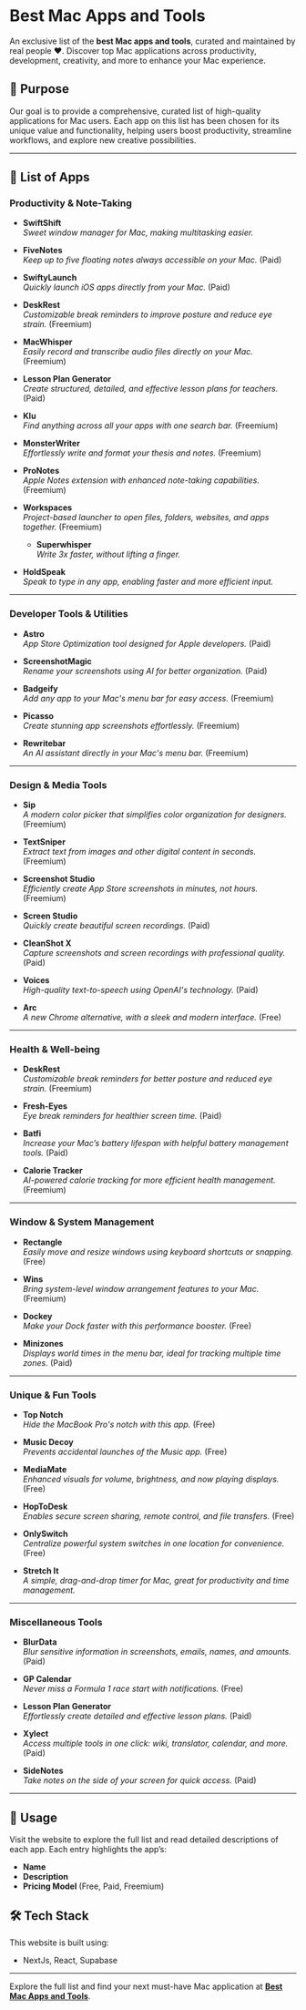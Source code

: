 # Best Mac Apps and Tools

An exclusive list of the **best Mac apps and tools**, curated and maintained by real people ❤️. Discover top Mac applications across productivity, development, creativity, and more to enhance your Mac experience.

## 🎯 Purpose
Our goal is to provide a comprehensive, curated list of high-quality applications for Mac users. Each app on this list has been chosen for its unique value and functionality, helping users boost productivity, streamline workflows, and explore new creative possibilities.

---

## 🚀 List of Apps

### Productivity & Note-Taking
- **SwiftShift**  
  *Sweet window manager for Mac, making multitasking easier.*

- **FiveNotes**  
  *Keep up to five floating notes always accessible on your Mac.* (Paid)

- **SwiftyLaunch**  
  *Quickly launch iOS apps directly from your Mac.* (Paid)

- **DeskRest**  
  *Customizable break reminders to improve posture and reduce eye strain.* (Freemium)

- **MacWhisper**  
  *Easily record and transcribe audio files directly on your Mac.* (Freemium)

- **Lesson Plan Generator**  
  *Create structured, detailed, and effective lesson plans for teachers.* (Paid)

- **Klu**  
  *Find anything across all your apps with one search bar.* (Freemium)

- **MonsterWriter**  
  *Effortlessly write and format your thesis and notes.* (Freemium)

- **ProNotes**  
  *Apple Notes extension with enhanced note-taking capabilities.* (Freemium)

- **Workspaces**  
  *Project-based launcher to open files, folders, websites, and apps together.* (Freemium)

  - **Superwhisper**  
  *Write 3x faster, without lifting a finger.*
  
- **HoldSpeak**  
  *Speak to type in any app, enabling faster and more efficient input.*

---

### Developer Tools & Utilities
- **Astro**  
  *App Store Optimization tool designed for Apple developers.* (Paid)

- **ScreenshotMagic**  
  *Rename your screenshots using AI for better organization.* (Paid)

- **Badgeify**  
  *Add any app to your Mac's menu bar for easy access.* (Freemium)

- **Picasso**  
  *Create stunning app screenshots effortlessly.* (Freemium)

- **Rewritebar**  
  *An AI assistant directly in your Mac's menu bar.* (Freemium)

---

### Design & Media Tools
- **Sip**  
  *A modern color picker that simplifies color organization for designers.* (Freemium)

- **TextSniper**  
  *Extract text from images and other digital content in seconds.* (Freemium)

- **Screenshot Studio**  
  *Efficiently create App Store screenshots in minutes, not hours.* (Freemium)

- **Screen Studio**  
  *Quickly create beautiful screen recordings.* (Paid)

- **CleanShot X**  
  *Capture screenshots and screen recordings with professional quality.* (Paid)

- **Voices**  
  *High-quality text-to-speech using OpenAI's technology.* (Paid)

- **Arc**  
  *A new Chrome alternative, with a sleek and modern interface.* (Free)

---

### Health & Well-being
- **DeskRest**  
  *Customizable break reminders for better posture and reduced eye strain.* (Freemium)

- **Fresh-Eyes**  
  *Eye break reminders for healthier screen time.* (Paid)

- **Batfi**  
  *Increase your Mac’s battery lifespan with helpful battery management tools.* (Paid)

- **Calorie Tracker**  
  *AI-powered calorie tracking for more efficient health management.* (Freemium)

---

### Window & System Management
- **Rectangle**  
  *Easily move and resize windows using keyboard shortcuts or snapping.* (Free)

- **Wins**  
  *Bring system-level window arrangement features to your Mac.* (Freemium)

- **Dockey**  
  *Make your Dock faster with this performance booster.* (Free)

- **Minizones**  
  *Displays world times in the menu bar, ideal for tracking multiple time zones.* (Paid)

---

### Unique & Fun Tools
- **Top Notch**  
  *Hide the MacBook Pro's notch with this app.* (Free)

- **Music Decoy**  
  *Prevents accidental launches of the Music app.* (Free)

- **MediaMate**  
  *Enhanced visuals for volume, brightness, and now playing displays.* (Free)

- **HopToDesk**  
  *Enables secure screen sharing, remote control, and file transfers.* (Free)

- **OnlySwitch**  
  *Centralize powerful system switches in one location for convenience.* (Free)
      
- **Stretch It**  
  *A simple, drag-and-drop timer for Mac, great for productivity and time management.*

---

### Miscellaneous Tools
- **BlurData**  
  *Blur sensitive information in screenshots, emails, names, and amounts.* (Paid)

- **GP Calendar**  
  *Never miss a Formula 1 race start with notifications.* (Free)

- **Lesson Plan Generator**  
  *Effortlessly create detailed and effective lesson plans.* (Paid)

- **Xylect**  
  *Access multiple tools in one click: wiki, translator, calendar, and more.* (Paid)

- **SideNotes**  
  *Take notes on the side of your screen for quick access.* (Paid)

---

## 📖 Usage
Visit the website to explore the full list and read detailed descriptions of each app. Each entry highlights the app’s:
- **Name**
- **Description**
- **Pricing Model** (Free, Paid, Freemium)

## 🛠 Tech Stack
This website is built using:
- NextJs, React, Supabase

---

Explore the full list and find your next must-have Mac application at **[Best Mac Apps and Tools]([https://www.mactools.pro/)**.
